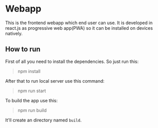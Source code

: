# Webapp
This is the frontend webapp which end user can use. It is developed in react.js as progressive web app(PWA) so it can be installed on devices natively.

## How to run
First of all you need to install the dependencies. So just run this:
> npm install

After that to run local server use this command:
> npm run start

To build the app use this:
> npm run build

It'll create an directory named ```build```.

